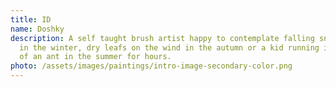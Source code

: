 ```yaml
---
title: ID
name: Doshky
description: A self taught brush artist happy to contemplate falling snowflakes
  in the winter, dry leafs on the wind in the autumn or a kid running in chase
  of an ant in the summer for hours.
photo: /assets/images/paintings/intro-image-secondary-color.png
---
```

